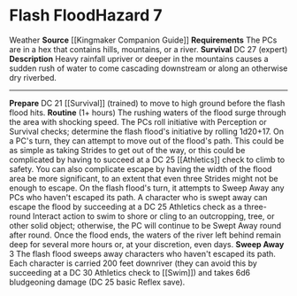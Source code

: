 ﻿---
hazard_type: Weather
id: '3'
level: '7'
name: Flash Flood
rarity: Common
requirement: The PCs are in a hex that contains hills, mountains, or a river.
source: '[[DATABASE/source/Kingmaker Companion Guide|Kingmaker Companion Guide]]'
trait:
- '[[DATABASE/trait/Weather|Weather]]'
type: Weather Hazard

---
# Flash Flood<span class="item-type">Hazard 7</span>

<span class="item-trait">Weather</span>
**Source** [[Kingmaker Companion Guide]]
**Requirements** The PCs are in a hex that contains hills, mountains, or a river.
**Survival** DC 27 (expert)
**Description** Heavy rainfall upriver or deeper in the mountains causes a sudden rush of water to come cascading downstream or along an otherwise dry riverbed.

---
**Prepare** DC 21 [[Survival]] (trained) to move to high ground before the flash flood hits.
**Routine** (1+ hours) The rushing waters of the flood surge through the area with shocking speed. The PCs roll initiative with Perception or Survival checks; determine the flash flood's initiative by rolling 1d20+17. On a PC's turn, they can attempt to move out of the flood's path. This could be as simple as taking Strides to get out of the way, or this could be complicated by having to succeed at a DC 25 [[Athletics]] check to climb to safety. You can also complicate escape by having the width of the flood area be more significant, to an extent that even three Strides might not be enough to escape. On the flash flood's turn, it attempts to Sweep Away any PCs who haven't escaped its path. A character who is swept away can escape the flood by succeeding at a DC 25 Athletics check as a three-round Interact action to swim to shore or cling to an outcropping, tree, or other solid object; otherwise, the PC will continue to be Swept Away round after round. Once the flood ends, the waters of the river left behind remain deep for several more hours or, at your discretion, even days.
 **Sweep Away** <span class="action-icon">3</span> The flash flood sweeps away characters who haven't escaped its path. Each character is carried 200 feet downriver (they can avoid this by succeeding at a DC 30 Athletics check to [[Swim]]) and takes 6d6 bludgeoning damage (DC 25 basic Reflex save).